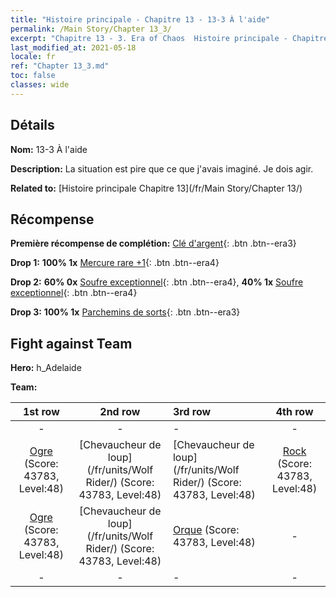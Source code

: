 ```yaml
---
title: "Histoire principale - Chapitre 13 - 13-3 À l'aide"
permalink: /Main Story/Chapter 13_3/
excerpt: "Chapitre 13 - 3. Era of Chaos  Histoire principale - Chapitre 13_3. 13-3 À l'aide"
last_modified_at: 2021-05-18
locale: fr
ref: "Chapter 13_3.md"
toc: false
classes: wide
---
```


## Détails

 **Nom:** 13-3 À l'aide

 **Description:** La situation est pire que ce que j'avais imaginé. Je dois agir.

 **Related to:** [Histoire principale Chapitre 13](/fr/Main Story/Chapter 13/)

## Récompense

 **Première récompense de complétion:** [Clé d'argent](/ItemsFR/con_693/){: .btn .btn--era3}

 **Drop 1:** **100% 1x** [Mercure rare +1](/ItemsFR/mat_42/){: .btn .btn--era4}

 **Drop 2:** **60% 0x** [Soufre exceptionnel](/ItemsFR/mat_36/){: .btn .btn--era4}, **40% 1x** [Soufre exceptionnel](/ItemsFR/mat_36/){: .btn .btn--era4}

 **Drop 3:** **100% 1x** [Parchemins de sorts](/ItemsFR/con_694/){: .btn .btn--era3}


## Fight against Team
 **Hero:** h_Adelaide

 **Team:**


  | 1st row | 2nd row | 3rd row | 4th row |
  |:----:|:----:|:----|:----:|
  | - | - | - | - |
  | [Ogre](/fr/units/Ogre/) (Score: 43783, Level:48)  | [Chevaucheur de loup](/fr/units/Wolf Rider/) (Score: 43783, Level:48)  | [Chevaucheur de loup](/fr/units/Wolf Rider/) (Score: 43783, Level:48)  | [Rock](/fr/units/Roc/) (Score: 43783, Level:48)  |
  | [Ogre](/fr/units/Ogre/) (Score: 43783, Level:48)  | [Chevaucheur de loup](/fr/units/Wolf Rider/) (Score: 43783, Level:48)  | [Orque](/fr/units/Orc/) (Score: 43783, Level:48)  | - |
  | - | - | - | - |


